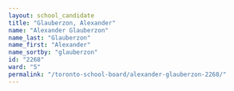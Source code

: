 ```yaml
---
layout: school_candidate
title: "Glauberzon, Alexander"
name: "Alexander Glauberzon"
name_last: "Glauberzon"
name_first: "Alexander"
name_sortby: "glauberzon"
id: "2268"
ward: "5"
permalink: "/toronto-school-board/alexander-glauberzon-2268/"
---
```

